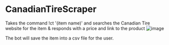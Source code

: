# CanadianTireScraper
Takes the command !ct '(item name)' and searches the Canadian Tire website for the item & responds with a price and link to the product
![image](https://github.com/ammar3443/CanadianTireScraper/assets/124750847/56bebf63-6e2b-4925-b93c-14e79d83928d)


The bot will save the item into a csv file for the user.


